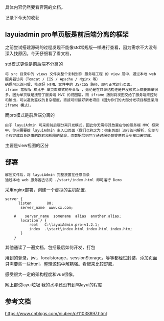 
具体内容仍然要看官网的文档。

记录下今天的收获


## layuiadmin pro单页版是前后端分离的框架

之前尝试搭建源码的过程发现不能像std常规版一样进行查看，因为需求不大没有深入找原因。今天仔细看了看文档，

std模式更像是前后端不分离的
```
将 src 目录中的 views 文件夹整个复制到你 服务端工程 的 view 层中，通过本地 web 服务器访问（Tomcat / IIS / Apache / Nginx 等）
确保可以访问后，修改好 HTML 文件中的 JS/CSS 路径，即可正常运行页面。
iframe 常规版 相比于 单页面模式的专业版 ，无论是在目录结构还是开发模式上都要简单很多。因为单页版是接管了服务端 MVC 的视图层，而 iframe 版则将视图交给了服务端来控制和输出，可以避免鉴权的复杂程度，直接可衔接好新老项目（因为你们的大部分老项目都是采用 iframe 模式）。
```
而pro模式是前后端分离的
```
由于 layuiAdmin 可采用前后端分离开发模式，因此你无需将其放置在你的服务端 MVC 框架中，你只需要给 layuiAdmin 主入口页面（我们也称之为：宿主页面）进行访问解析，它即可全权完成自身路由的跳转和视图的呈现，而数据层则完全通过服务端提供的异步接口来完成。
```

主要是view视图的区分


## 部署
```
解压文件后，将 layuiAdmin 完整放置在任意目录
通过本地 web 服务器去访问 ./start/index.html 即可运行 Demo
```
采用nginx部署，创建一个虚拟的主机配置，

```
server {
      listen       80;
       server_name  www.xx.com;	
     
    #    server_name  somename  alias  another.alias;
       location / {
           root   C:\layuiAdmin.pro-v1.2.1;
           index  .\start\index.html index.html index.htm;
       }
    }
```
其他通读了一遍文档，包括最后如何开发，打包

用到的登录，jwt，localstorage，sessionStorage。等等都经过封装，添加页面只需要些一些html。整理源码中解耦强。看起来比较舒服。

感受很大一定的架构程度和vue很像。

网上都说layui垃圾 我的水平还没有到骂layui的程度

## 参考文档
https://www.cnblogs.com/niuben/p/11038897.html

